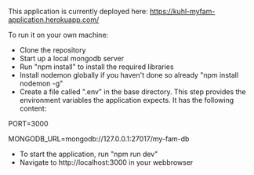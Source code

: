 This application is currently deployed here:
https://kuhl-myfam-application.herokuapp.com/


To run it on your own machine:
- Clone the repository
- Start up a local mongodb server
- Run "npm install" to install the required libraries
- Install nodemon globally if you haven't done so already "npm install nodemon -g"
- Create a file called ".env" in the base directory. This step provides the environment variables the application expects. It has the following content:

PORT=3000

MONGODB_URL=mongodb://127.0.0.1:27017/my-fam-db

  

- To start the application, run "npm run dev"
- Navigate to http://localhost:3000 in your webbrowser
